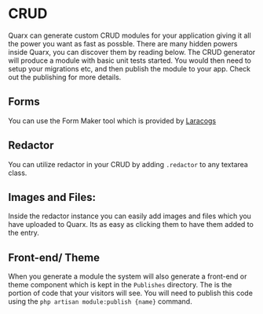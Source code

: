 # CRUD

Quarx can generate custom CRUD modules for your application giving it all the power you want as fast as possble. There are many hidden powers inside Quarx, you can discover them by reading below.
The CRUD generator will produce a module with basic unit tests started. You would then need to setup your migrations etc, and then publish the module to your app. Check out the publishing for more details.

## Forms
You can use the Form Maker tool which is provided by [Laracogs](https://laracogs.com)

## Redactor
You can utilize redactor in your CRUD by adding `.redactor` to any textarea class.

## Images and Files:
Inside the redactor instance you can easily add images and files which you have uploaded to Quarx. Its as easy as clicking them to have them added to the entry.

## Front-end/ Theme
When you generate a module the system will also generate a front-end or theme component which is kept in the `Publishes` directory. The is the portion of code that your visitors will see. You will need to publish this code using the `php artisan module:publish {name}` command.
